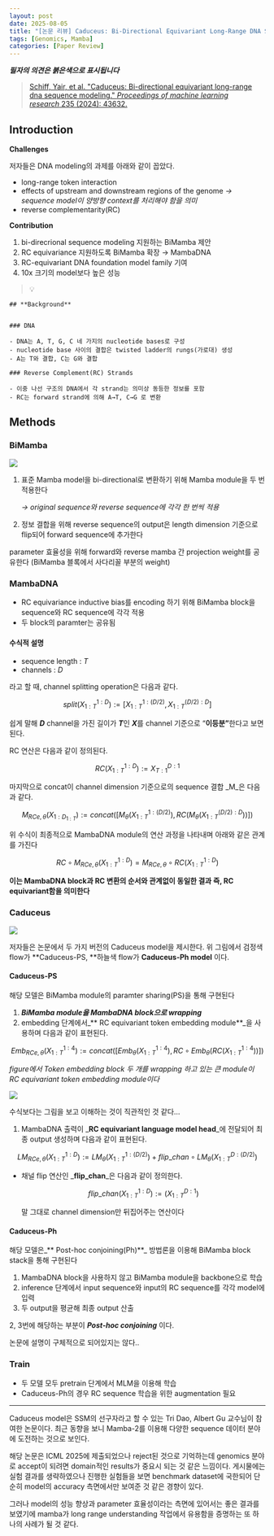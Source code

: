 ```yaml
---
layout: post
date: 2025-08-05
title: "[논문 리뷰] Caduceus: Bi-Directional Equivariant Long-Range DNA Sequence Modeling"
tags: [Genomics, Mamba]
categories: [Paper Review]
---
```


<span class="notion-red">_**필자의 의견은 붉은색으로 표시됩니다**_</span>


> [Schiff, Yair, et al. "Caduceus: Bi-directional equivariant long-range dna sequence modeling." ](https://pmc.ncbi.nlm.nih.gov/articles/PMC12189541/)[_Proceedings of machine learning research_](https://pmc.ncbi.nlm.nih.gov/articles/PMC12189541/)[ 235 (2024): 43632.](https://pmc.ncbi.nlm.nih.gov/articles/PMC12189541/)



## Introduction


**Challenges**


저자들은 DNA modeling의 과제를 아래와 같이 꼽았다.

- long-range token interaction
- effects of upstream and downstream regions of the genome 
_→ sequence model이 양방향 context를 처리해야 함을 의미_
- reverse complementarity(RC)

**Contribution**

1. bi-direcrional sequence modeling 지원하는 BiMamba 제안
1. RC equivariance 지원하도록 BiMamba 확장 → MambaDNA
1. RC-equivariant DNA foundation model family 기여
1. 10x 크기의 model보다 높은 성능

> 💡 


	## **Background**


	### DNA

	- DNA는 A, T, G, C 네 가지의 nucleotide bases로 구성
	- nucleotide base 사이의 결합은 twisted ladder의 rungs(가로대) 생성
	- A는 T와 결합, C는 G와 결합

	### Reverse Complement(RC) Strands

	- 이중 나선 구조의 DNA에서 각 strand는 의미상 동등한 정보를 포함
	- RC는 forward strand에 의해 A→T, C→G 로 변환


## Methods



### BiMamba


![](https://prod-files-secure.s3.us-west-2.amazonaws.com/542b861c-36a8-4051-84e5-8804b6728dba/2c247d59-7815-4980-99f0-8f0d21f445a7/image.png?X-Amz-Algorithm=AWS4-HMAC-SHA256&X-Amz-Content-Sha256=UNSIGNED-PAYLOAD&X-Amz-Credential=ASIAZI2LB4667BWFIIRW%2F20250901%2Fus-west-2%2Fs3%2Faws4_request&X-Amz-Date=20250901T170104Z&X-Amz-Expires=3600&X-Amz-Security-Token=IQoJb3JpZ2luX2VjELH%2F%2F%2F%2F%2F%2F%2F%2F%2F%2FwEaCXVzLXdlc3QtMiJHMEUCIQCuPWLMWiUBqxtLzV4dVUj0BhQvDwT9%2FWXysZwAoP5kvgIgZPi69baCiSxXgjr7XBOBdEZUyJcIuQ5UxxpAUgJ3mQEq%2FwMIGhAAGgw2Mzc0MjMxODM4MDUiDM4zDW699VpYlItUdyrcAzjLWJb58hhP0%2FJkvFnNTTBlutHiQSjdV3SzV4ojOFeoi7xvJxwg0%2F%2FIzL4t%2BDSIGiXeyeWvwKBR5I%2B52sZk6eaI6LEMmc%2BDqo8p42LsfqhchoxiiBLtUJ9mjlMRs0UNgtvKHc6zv%2BYxbQmA4JHGY2n4Dz4I57LJ9vGoUk7584%2Bj6cGdXpsWOnzdAR64y1WrQxXYg5D%2FYDljSBdOmjCQ1EYrbxf99Uf1kaQWwGYhVApQaZoo2JIVu0Cy%2FXk8qIPL1s%2B%2BM67YsOvgK8ItxDsS2MLrrsQ1bzmh12qGftvJ1kDxXx%2FkoNttM%2BJ%2Bb0eyOtIS286du8qZtJhh74zuMi%2BAX6DBn19jMUBHGhthnendK1tfVr%2FdYotUfCSMQO2NgQRQEmp%2BrW9ninsJL4MdnwvFz98eCo0gbe7u9NzVDIHY51Io60PL3cYIbUFt%2BfJt5%2F3TaAk%2BYoNayv93DJQiLJ1Ml6RnMeUFZfWu38Z4%2FE%2FKEdQRV15jR1L5J%2FrauYP6kCGb5x2U4phjDNSV9FzHucp72GVGLh9YJurEJRrxn5OF4dddaoVcpwa2%2FsLLaoqy2YUfxVExJqXtHc%2BGVG328DrJDYrOmYyVz3h4%2F8CQG9J%2B0oIXSc%2BC6uMtHtNsmTdyMMyX18UGOqUBi8VQrIVi9arCzxsiW6Dq3xlpjL8AQqB5DM8j3FzZqnxBYErAxtWLxEntrdi%2BHgypUmug1lIX%2B8o%2BX9bhqFH7PUG%2Bmf1Di5YjRVUpaqHww0zFIurNY33nlLHPepAfNeD%2B0dQOjo7kcAn9HotLNsAjd9HZ7xihMK5JGmp4tqymHOwa6T%2B2KDG3fRNJXdecNeT6MUaa5TJt7%2F4mjBr67glV4LUBSEYs&X-Amz-Signature=b7cbf5cd006f95fa8d7c0c3cceea3ab252fa5339776841bb76415644db777ba3&X-Amz-SignedHeaders=host&x-amz-checksum-mode=ENABLED&x-id=GetObject)

1. 표준 Mamba model을 bi-directional로 변환하기 위해 Mamba module을 두 번 적용한다

	_→ original sequence와 reverse sequence에 각각 한 번씩 적용_

1. 정보 결합을 위해 reverse sequence의 output은 length dimension 기준으로 flip되어 forward sequence에 추가한다

parameter 효율성을 위해 forward와 reverse mamba 간 projection weight를 공유한다 (BiMamba 블록에서 사다리꼴 부분의 weight)



### MambaDNA

- RC equivariance inductive bias를 encoding 하기 위해 BiMamba block을 sequence와 RC sequence에 각각 적용
- 두 block의 paramter는 공유됨


#### 수식적 설명

- sequence length : _T_
- channels : _D_

라고 할 때,  channel splitting operation은 다음과 같다.


$$
split(X^{1:D}_{1:T}):=[X^{1:(D/2)}_{1:T},X^{(D/2):D}_{1:T}]
$$


<span class="notion-red">쉽게 말해 </span><span class="notion-red">_**D**_</span><span class="notion-red"> channel을 가진 길이가 </span><span class="notion-red">_**T**_</span><span class="notion-red">인 </span><span class="notion-red">_**X**_</span><span class="notion-red">를 channel 기준으로 “</span><span class="notion-red">**이등분”**</span><span class="notion-red">한다고 보면 된다.</span>


RC 연산은 다음과 같이 정의된다.


$$
RC(X^{1:D}_{1:T}):=X^{D:1}_{T:1}
$$


마지막으로 concat이 channel dimension 기준으로의 sequence 결합 _M_은 다음과 같다.


$$
M_{RCe,\theta}(X_{1:D_{1:T}}):=concat([M_{\theta}(X^{1:(D/2)}_{1:T}),RC(M_{\theta}(X^{(D/2):D}_{1:T}))])
$$


위 수식이 최종적으로 MambaDNA module의 연산 과정을 나타내며 아래와 같은 관계를 가진다


$$
RC\circ M_{RCe,\theta}(X^{1:D}_{1:T}) = M_{RCe,\theta} \circ RC(X^{1:D}_{1:T})
$$


**이는 MambaDNA block과 RC 변환의 순서와 관계없이 동일한 결과 즉, RC equivariant함을 의미한다**



### Caduceus


![](https://prod-files-secure.s3.us-west-2.amazonaws.com/542b861c-36a8-4051-84e5-8804b6728dba/f94a60d7-8145-473b-aef9-7c68d3ec604a/image.png?X-Amz-Algorithm=AWS4-HMAC-SHA256&X-Amz-Content-Sha256=UNSIGNED-PAYLOAD&X-Amz-Credential=ASIAZI2LB4667BWFIIRW%2F20250901%2Fus-west-2%2Fs3%2Faws4_request&X-Amz-Date=20250901T170104Z&X-Amz-Expires=3600&X-Amz-Security-Token=IQoJb3JpZ2luX2VjELH%2F%2F%2F%2F%2F%2F%2F%2F%2F%2FwEaCXVzLXdlc3QtMiJHMEUCIQCuPWLMWiUBqxtLzV4dVUj0BhQvDwT9%2FWXysZwAoP5kvgIgZPi69baCiSxXgjr7XBOBdEZUyJcIuQ5UxxpAUgJ3mQEq%2FwMIGhAAGgw2Mzc0MjMxODM4MDUiDM4zDW699VpYlItUdyrcAzjLWJb58hhP0%2FJkvFnNTTBlutHiQSjdV3SzV4ojOFeoi7xvJxwg0%2F%2FIzL4t%2BDSIGiXeyeWvwKBR5I%2B52sZk6eaI6LEMmc%2BDqo8p42LsfqhchoxiiBLtUJ9mjlMRs0UNgtvKHc6zv%2BYxbQmA4JHGY2n4Dz4I57LJ9vGoUk7584%2Bj6cGdXpsWOnzdAR64y1WrQxXYg5D%2FYDljSBdOmjCQ1EYrbxf99Uf1kaQWwGYhVApQaZoo2JIVu0Cy%2FXk8qIPL1s%2B%2BM67YsOvgK8ItxDsS2MLrrsQ1bzmh12qGftvJ1kDxXx%2FkoNttM%2BJ%2Bb0eyOtIS286du8qZtJhh74zuMi%2BAX6DBn19jMUBHGhthnendK1tfVr%2FdYotUfCSMQO2NgQRQEmp%2BrW9ninsJL4MdnwvFz98eCo0gbe7u9NzVDIHY51Io60PL3cYIbUFt%2BfJt5%2F3TaAk%2BYoNayv93DJQiLJ1Ml6RnMeUFZfWu38Z4%2FE%2FKEdQRV15jR1L5J%2FrauYP6kCGb5x2U4phjDNSV9FzHucp72GVGLh9YJurEJRrxn5OF4dddaoVcpwa2%2FsLLaoqy2YUfxVExJqXtHc%2BGVG328DrJDYrOmYyVz3h4%2F8CQG9J%2B0oIXSc%2BC6uMtHtNsmTdyMMyX18UGOqUBi8VQrIVi9arCzxsiW6Dq3xlpjL8AQqB5DM8j3FzZqnxBYErAxtWLxEntrdi%2BHgypUmug1lIX%2B8o%2BX9bhqFH7PUG%2Bmf1Di5YjRVUpaqHww0zFIurNY33nlLHPepAfNeD%2B0dQOjo7kcAn9HotLNsAjd9HZ7xihMK5JGmp4tqymHOwa6T%2B2KDG3fRNJXdecNeT6MUaa5TJt7%2F4mjBr67glV4LUBSEYs&X-Amz-Signature=9a0935a10d18bf63c5a63b6dace0f6bdbcb5a35c053f49a7d7c52bfe1612855c&X-Amz-SignedHeaders=host&x-amz-checksum-mode=ENABLED&x-id=GetObject)


저자들은 논문에서 두 가지 버전의 Caduceus model을 제시한다. 위 그림에서 검정색 flow가 **Caduceus-PS, **하늘색 flow가 **Caduceus-Ph model** 이다.



#### Caduceus-PS


해당 모델은 BiMamba module의 paramter sharing(PS)을 통해 구현된다

1. _**BiMamba module을 MambaDNA block으로 wrapping**_
1. embedding 단계에서_** RC equivariant token embedding module**_을 사용하며 다음과 같이 표현된다.

$$
Emb_{RCe,\theta}(X^{1:4}_{1:T}):=concat([Emb_{\theta}(X^{1:4}_{1:T}),RC \circ Emb_{\theta}(RC(X^{1:4}_{1:T}))])
$$


_figure에서 Token embedding block 두 개를 wrapping 하고 있는 큰 module이 RC equivariant token embedding module이다_


![](https://prod-files-secure.s3.us-west-2.amazonaws.com/542b861c-36a8-4051-84e5-8804b6728dba/b175e4da-71eb-4e91-8c23-a06dabe673c9/image.png?X-Amz-Algorithm=AWS4-HMAC-SHA256&X-Amz-Content-Sha256=UNSIGNED-PAYLOAD&X-Amz-Credential=ASIAZI2LB4667BWFIIRW%2F20250901%2Fus-west-2%2Fs3%2Faws4_request&X-Amz-Date=20250901T170105Z&X-Amz-Expires=3600&X-Amz-Security-Token=IQoJb3JpZ2luX2VjELH%2F%2F%2F%2F%2F%2F%2F%2F%2F%2FwEaCXVzLXdlc3QtMiJHMEUCIQCuPWLMWiUBqxtLzV4dVUj0BhQvDwT9%2FWXysZwAoP5kvgIgZPi69baCiSxXgjr7XBOBdEZUyJcIuQ5UxxpAUgJ3mQEq%2FwMIGhAAGgw2Mzc0MjMxODM4MDUiDM4zDW699VpYlItUdyrcAzjLWJb58hhP0%2FJkvFnNTTBlutHiQSjdV3SzV4ojOFeoi7xvJxwg0%2F%2FIzL4t%2BDSIGiXeyeWvwKBR5I%2B52sZk6eaI6LEMmc%2BDqo8p42LsfqhchoxiiBLtUJ9mjlMRs0UNgtvKHc6zv%2BYxbQmA4JHGY2n4Dz4I57LJ9vGoUk7584%2Bj6cGdXpsWOnzdAR64y1WrQxXYg5D%2FYDljSBdOmjCQ1EYrbxf99Uf1kaQWwGYhVApQaZoo2JIVu0Cy%2FXk8qIPL1s%2B%2BM67YsOvgK8ItxDsS2MLrrsQ1bzmh12qGftvJ1kDxXx%2FkoNttM%2BJ%2Bb0eyOtIS286du8qZtJhh74zuMi%2BAX6DBn19jMUBHGhthnendK1tfVr%2FdYotUfCSMQO2NgQRQEmp%2BrW9ninsJL4MdnwvFz98eCo0gbe7u9NzVDIHY51Io60PL3cYIbUFt%2BfJt5%2F3TaAk%2BYoNayv93DJQiLJ1Ml6RnMeUFZfWu38Z4%2FE%2FKEdQRV15jR1L5J%2FrauYP6kCGb5x2U4phjDNSV9FzHucp72GVGLh9YJurEJRrxn5OF4dddaoVcpwa2%2FsLLaoqy2YUfxVExJqXtHc%2BGVG328DrJDYrOmYyVz3h4%2F8CQG9J%2B0oIXSc%2BC6uMtHtNsmTdyMMyX18UGOqUBi8VQrIVi9arCzxsiW6Dq3xlpjL8AQqB5DM8j3FzZqnxBYErAxtWLxEntrdi%2BHgypUmug1lIX%2B8o%2BX9bhqFH7PUG%2Bmf1Di5YjRVUpaqHww0zFIurNY33nlLHPepAfNeD%2B0dQOjo7kcAn9HotLNsAjd9HZ7xihMK5JGmp4tqymHOwa6T%2B2KDG3fRNJXdecNeT6MUaa5TJt7%2F4mjBr67glV4LUBSEYs&X-Amz-Signature=354b70246844560e19aaae127d1ceb6ff6770cba35da1d4447bf0ee0a4b98f0a&X-Amz-SignedHeaders=host&x-amz-checksum-mode=ENABLED&x-id=GetObject)


<span class="notion-red">수식보다는 그림을 보고 이해하는 것이 직관적인 것 같다…</span>

1. MambaDNA 출력이 _**RC equivariant language model head**_에 전달되어 최종 output 생성하며 다음과 같이 표현된다.

$$
LM_{RCe,\theta}(X^{1:D}_{1:T}):= LM_{\theta}(X^{1:(D/2)}_{1:T})+flip\_chan\circ LM_{\theta}(X^{D:(D/2)}_{1:T})
$$

- 채널 flip 연산인 _**flip\_chan**_은 다음과 같이 정의한다.

	$$
	flip\_chan(X^{1:D}_{1:T}):=(X^{D:1}_{1:T})
	$$


	말 그대로 channel dimension만 뒤집어주는 연산이다



#### Caduceus-Ph


해당 모델은_** Post-hoc conjoining(Ph)**_ 방법론을 이용해 BiMamba block stack을 통해 구현된다

1. MambaDNA block을 사용하지 않고 BiMamba module을 backbone으로 학습
1. inference 단계에서 input sequence와 input의 RC sequence를 각각 model에 입력
1. 두 output을 평균해 최종 output 산출

2, 3번에 해당하는 부분이 _**Post-hoc conjoining**_ 이다.


<span class="notion-red">논문에 설명이 구체적으로 되어있지는 않다..</span>



### Train

- 두 모델 모두 pretrain 단계에서 MLM을 이용해 학습
- Caduceus-Ph의 경우 RC sequence 학습을 위한 augmentation 필요

---


<span class="notion-red">Caduceus model은 SSM의 선구자라고 할 수 있는 Tri Dao, Albert Gu 교수님이 참여한 논문이다. 최근 동향을 보니 Mamba-2를 이용해 다양한 sequence 데이터 분야에 도전하는 것으로 보인다.</span>


<span class="notion-red">해당 논문은 ICML 2025에 제출되었으나 reject된 것으로 기억하는데 genomics 분야로 accept이 되려면 domain적인 results가 중요시 되는 것 같은 느낌이다. 게시물에는 실험 결과를 생략하였으나 진행한 실험들을 보면 benchmark dataset에 국한되어 단순히 model의 accuracy 측면에서만 보여준 것 같은 경향이 있다.</span>


<span class="notion-red">그러나 model의 성능 향상과 parameter 효율성이라는 측면에 있어서는 좋은 결과를 보였기에 mamba가 long range understanding 작업에서 유용함을 증명하는 또 하나의 사례가 될 것 같다.</span>

